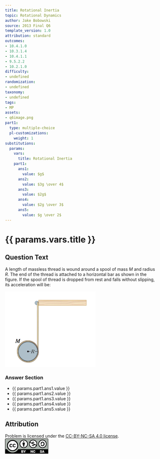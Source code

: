 ```yaml
---
title: Rotational Inertia
topic: Rotational Dynamics
author: Jake Bobowski
source: 2013 Final Q6
template_version: 1.0
attribution: standard
outcomes:
- 10.4.1.0
- 10.3.1.4
- 10.4.1.1
- 9.5.2.2
- 10.2.1.0
difficulty:
- undefined
randomization:
- undefined
taxonomy:
- undefined
tags:
- MP
assets:
- q6image.png
part1:
  type: multiple-choice
  pl-customizations:
    weight: 1
substitutions:
  params:
    vars:
      title: Rotational Inertia
    part1:
      ans1:
        value: $g$
      ans2:
        value: $3g \over 4$
      ans3:
        value: $2g$
      ans4:
        value: $2g \over 3$
      ans5:
        value: $g \over 2$
---
```

# {{ params.vars.title }}
## Question Text

A length of massless thread is wound around a spool of mass $M$ and radius $R$.
The end of the thread is attached to a horizontal bar as shown in the figure.
If the spool of thread is dropped from rest and falls without slipping, its acceleration will be:

<img src="q6image.png" width=300>

### Answer Section

- {{ params.part1.ans1.value }}
- {{ params.part1.ans2.value }}
- {{ params.part1.ans3.value }}
- {{ params.part1.ans4.value }}
- {{ params.part1.ans5.value }}

## Attribution

Problem is licensed under the [CC-BY-NC-SA 4.0 license](https://creativecommons.org/licenses/by-nc-sa/4.0/).<br> ![The Creative Commons 4.0 license requiring attribution-BY, non-commercial-NC, and share-alike-SA license.](https://raw.githubusercontent.com/firasm/bits/master/by-nc-sa.png)
